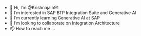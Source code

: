 - 👋 Hi, I’m @Krishnajain91
- 👀 I’m interested in SAP BTP Integration Suite and Generative AI
- 🌱 I’m currently learning Generative AI at SAP
- 💞️ I’m looking to collaborate on Integration Architecture
- 📫 How to reach me ...

<!---
Krishnajain91/Krishnajain91 is a ✨ special ✨ repository because its `README.md` (this file) appears on your GitHub profile.
You can click the Preview link to take a look at your changes.
--->
